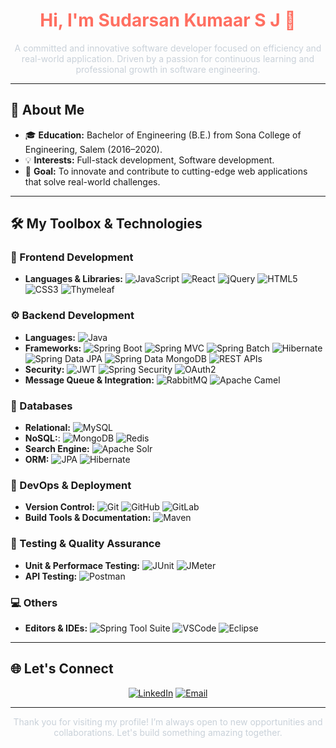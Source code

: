 <h1 align="center" style="color: #ff6f61;">Hi, I'm Sudarsan Kumaar S J 👋</h1>

<p align="center" style="color: #c9d1d9;">A committed and innovative software developer focused on efficiency and real-world application. Driven by a passion for continuous learning and professional growth in software engineering.</p>



---

## 🚀 About Me
- 🎓 **Education:** Bachelor of Engineering (B.E.) from Sona College of Engineering, Salem (2016–2020).
- 💡 **Interests:** Full-stack development, Software development.
- 🎯 **Goal:** To innovate and contribute to cutting-edge web applications that solve real-world challenges.

---

## 🛠️ My Toolbox & Technologies

### 🎨 Frontend Development
- **Languages & Libraries:** ![JavaScript](https://img.shields.io/badge/-JavaScript-F7DF1E?logo=javascript&logoColor=black) ![React](https://img.shields.io/badge/-React-61DAFB?logo=react&logoColor=black) ![jQuery](https://img.shields.io/badge/-jQuery-0769AD?logo=jquery&logoColor=white) ![HTML5](https://img.shields.io/badge/-HTML5-E34F26?logo=html5&logoColor=white) ![CSS3](https://img.shields.io/badge/-CSS3-1572B6?logo=css3&logoColor=white) ![Thymeleaf](https://img.shields.io/badge/-Thymeleaf-005F0F?logo=thymeleaf&logoColor=white)

### ⚙️ Backend Development
- **Languages:** ![Java](https://img.shields.io/badge/-Java-007396?logo=java&logoColor=white)
- **Frameworks:** ![Spring Boot](https://img.shields.io/badge/-Spring%20Boot-6DB33F?logo=spring-boot&logoColor=white) ![Spring MVC](https://img.shields.io/badge/-Spring%20MVC-6DB33F?logo=spring&logoColor=white) ![Spring Batch](https://img.shields.io/badge/-Spring%20Batch-6DB33F?logo=spring&logoColor=white) ![Hibernate](https://img.shields.io/badge/-Hibernate-59666C?logo=hibernate&logoColor=white) ![Spring Data JPA](https://img.shields.io/badge/-Spring%20Data%20JPA-6DB33F?logo=spring&logoColor=white) ![Spring Data MongoDB](https://img.shields.io/badge/-Spring%20Data%20MongoDB-6DB33F?logo=spring&logoColor=white) ![REST APIs](https://img.shields.io/badge/-REST%20APIs-FF6F61)
- **Security:** ![JWT](https://img.shields.io/badge/-JWT-000000?logo=json-web-tokens&logoColor=white) ![Spring Security](https://img.shields.io/badge/-Spring%20Security-6DB33F?logo=spring-security&logoColor=white) ![OAuth2](https://img.shields.io/badge/-OAuth2-4285F4?logo=google&logoColor=white)
- **Message Queue & Integration:** ![RabbitMQ](https://img.shields.io/badge/-RabbitMQ-FF6600?logo=rabbitmq&logoColor=white) ![Apache Camel](https://img.shields.io/badge/-Apache%20Camel-F69220?logo=apachecamel&logoColor=white)


### 💾 Databases
- **Relational:** ![MySQL](https://img.shields.io/badge/-MySQL-4479A1?logo=mysql&logoColor=white) 
- **NoSQL:**: ![MongoDB](https://img.shields.io/badge/-MongoDB-47A248?logo=mongodb&logoColor=white) ![Redis](https://img.shields.io/badge/-Redis-DC382D?logo=redis&logoColor=white)
- **Search Engine:** ![Apache Solr](https://img.shields.io/badge/-Apache%20Solr-D9411E?logo=apachesolr&logoColor=white)
- **ORM:** ![JPA](https://img.shields.io/badge/-JPA-E34F26) ![Hibernate](https://img.shields.io/badge/-Hibernate-59666C?logo=hibernate&logoColor=white) 

### 🚀 DevOps & Deployment
- **Version Control:** ![Git](https://img.shields.io/badge/-Git-F05032?logo=git&logoColor=white) ![GitHub](https://img.shields.io/badge/-GitHub-181717?logo=github&logoColor=white) ![GitLab](https://img.shields.io/badge/-GitLab-FCA326?logo=gitlab&logoColor=white)
-  **Build Tools & Documentation:** ![Maven](https://img.shields.io/badge/-Maven-C71A36?logo=apachemaven&logoColor=white) 

### 🧪 Testing & Quality Assurance
- **Unit & Performace Testing:** ![JUnit](https://img.shields.io/badge/-JUnit-25A162?logo=junit5&logoColor=white) ![JMeter](https://img.shields.io/badge/-JMeter-D22128?logo=apachejmeter&logoColor=white)
- **API Testing:** ![Postman](https://img.shields.io/badge/-Postman-FF6C37?logo=postman&logoColor=white)

### 💻 Others
- **Editors & IDEs:** ![Spring Tool Suite](https://img.shields.io/badge/-Spring%20Tool%20Suite-6DB33F?logo=spring&logoColor=white) ![VSCode](https://img.shields.io/badge/-VS%20Code-007ACC?logo=visual-studio-code&logoColor=white) ![Eclipse](https://img.shields.io/badge/-Eclipse-2C2255?logo=eclipseide&logoColor=white)

---

## 🌐 Let's Connect

<p align="center">
  <a href="https://www.linkedin.com/in/sudarsansk/"><img src="https://img.shields.io/badge/LinkedIn-SudarsanSK-blue?style=flat-square&logo=linkedin" alt="LinkedIn"></a>
  <a href="mailto:sudarsansk14@gmail.com"><img src="https://img.shields.io/badge/Email-sudarsansk14%40gmail.com-red?style=flat-square&logo=gmail" alt="Email"></a>
</p>

---

<p align="center" style="color: #c9d1d9;">Thank you for visiting my profile! I’m always open to new opportunities and collaborations. Let's build something amazing together.</p>
